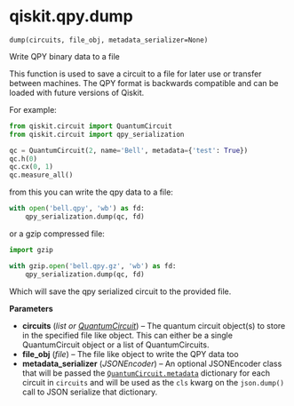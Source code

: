 # qiskit.qpy.dump



`dump(circuits, file_obj, metadata_serializer=None)`

Write QPY binary data to a file

This function is used to save a circuit to a file for later use or transfer between machines. The QPY format is backwards compatible and can be loaded with future versions of Qiskit.

For example:

```python
from qiskit.circuit import QuantumCircuit
from qiskit.circuit import qpy_serialization

qc = QuantumCircuit(2, name='Bell', metadata={'test': True})
qc.h(0)
qc.cx(0, 1)
qc.measure_all()
```

from this you can write the qpy data to a file:

```python
with open('bell.qpy', 'wb') as fd:
    qpy_serialization.dump(qc, fd)
```

or a gzip compressed file:

```python
import gzip

with gzip.open('bell.qpy.gz', 'wb') as fd:
    qpy_serialization.dump(qc, fd)
```

Which will save the qpy serialized circuit to the provided file.

**Parameters**

*   **circuits** (*list or* [*QuantumCircuit*](qiskit.circuit.QuantumCircuit#qiskit.circuit.QuantumCircuit "qiskit.circuit.QuantumCircuit")) – The quantum circuit object(s) to store in the specified file like object. This can either be a single QuantumCircuit object or a list of QuantumCircuits.
*   **file\_obj** (*file*) – The file like object to write the QPY data too
*   **metadata\_serializer** (*JSONEncoder*) – An optional JSONEncoder class that will be passed the [`QuantumCircuit.metadata`](qiskit.circuit.QuantumCircuit#qiskit.circuit.QuantumCircuit.metadata "qiskit.circuit.QuantumCircuit.metadata") dictionary for each circuit in `circuits` and will be used as the `cls` kwarg on the `json.dump()` call to JSON serialize that dictionary.
